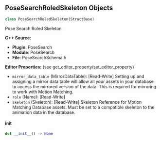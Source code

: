 ## PoseSearchRoledSkeleton Objects

```python
class PoseSearchRoledSkeleton(StructBase)
```

Pose Search Roled Skeleton

**C++ Source:**

- **Plugin**: PoseSearch
- **Module**: PoseSearch
- **File**: PoseSearchSchema.h

**Editor Properties:** (see get_editor_property/set_editor_property)

- ``mirror_data_table`` (MirrorDataTable):  [Read-Write] Setting up and assigning a mirror data table will allow all your assets in your database to access the mirrored version of the data. This is required for mirroring to work with Motion Matching.
- ``role`` (Name):  [Read-Write]
- ``skeleton`` (Skeleton):  [Read-Write] Skeleton Reference for Motion Matching Database assets. Must be set to a compatible skeleton to the animation data in the database.

<a id="unreal.PoseSearchRoledSkeleton.__init__"></a>

#### __init__

```python
def __init__() -> None
```

<a id="unreal.PerSkeletonAnimationSharingSetup"></a>